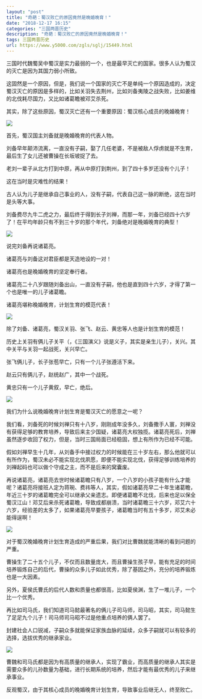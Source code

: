 ```yaml
---
layout: "post"
title: "奇葩：蜀汉败亡的原因竟然是晚婚晚育！"
date: "2018-12-17 16:15"
categories: "三国两晋历史"
description: "奇葩：蜀汉败亡的原因竟然是晚婚晚育！"
tags: 三国两晋历史
url: https://www.y5000.com/zgls/sglj/15449.html
---
```






三国时代魏蜀吴中蜀汉是实力最弱的一个，也是最早灭亡的国家。很多人认为蜀汉的灭亡是因为其国力弱小所致。

这固然是一个原因，但是，我们说一个国家的灭亡不是单纯一个原因造成的，决定蜀汉灭亡的原因是多样的，比如关羽失去荆州，比如刘备夷陵之战失败，比如姜维的北伐耗尽国力，又比如诸葛瞻被邓艾杀死。

其实，除了这些原因，蜀汉灭亡还有一个重要原因：蜀汉核心成员的晚婚晚育！

![](https://img.y5000.com/uploads/allimg/170301/1009342223-0.jpg)

首先，蜀汉国主刘备就是晚婚晚育的代表人物。

刘备早年颠沛流离，一直没有子嗣，娶了几任老婆，不是被敌人俘虏就是不生育，最后生了女儿还被曹操在长坂坡捉了去。

老刘一辈子从北方打到中原，再从中原打到荆州，到了四十多岁还没有个儿子！

这在当时是灾难性的结果！

古人认为儿子是继承自己事业的人，没有子嗣，代表自己这一脉的断绝，这在当时是头等大事。

刘备费尽九牛二虎之力，最后终于得到长子刘禅，而那一年，刘备已经四十六岁了！在平均年龄只有不到三十岁的那个年代，刘备绝对是晚婚晚育的典型！

![](https://img.y5000.com/uploads/allimg/170301/100934NB-1.jpg)

说完刘备再说诸葛亮。

诸葛亮与刘备这对君臣都是天造地设的一对！

诸葛亮也是晚婚晚育的坚定奉行者。

诸葛亮二十八岁跟随刘备出山，一直没有子嗣，他也是直到四十六岁，才得了第一个也是唯一的儿子诸葛瞻。

诸葛亮堪称晚婚晚育，计划生育的模范代表！

![](https://img.y5000.com/uploads/allimg/170301/1009345513-2.jpg)

除了刘备、诸葛亮，蜀汉关羽、张飞、赵云、黄忠等人也是计划生育的模范！

历史上关羽有俩儿子关平（，《三国演义》说是义子，其实是亲生儿子），关兴。其中关平与关羽一起战死，关兴早亡。

张飞俩儿子，长子张苞早亡，只有一个儿子张遵活下来。

赵云只有俩儿子，赵统赵广，其中一个战死。

黄忠只有一个儿子黄叙，早亡，绝后。

![](https://img.y5000.com/uploads/allimg/170301/100934M23-3.jpg)

我们为什么说晚婚晚育计划生育是蜀汉灭亡的愿意之一呢？

我们看，刘备死的时候刘禅只有十八岁，刚刚成年没多久，刘备撒手人寰，刘禅没有获得足够的教育培养，导致后来主少国疑，诸葛亮大权独揽。诸葛亮死后，刘禅虽然逐步收回了权力，但是，当时三国局面已经稳固，想上有所作为已经不可能。

假如刘禅早生十几年，从刘备手中接过权力的时候能在三十岁左右，那么他就可以有所作为，蜀汉未必不能实现北伐夙愿，即便不能实现北伐，获得足够训练培养的刘禅起码也可以做个守成之主，而不是后来的窝囊废。

再说诸葛亮，诸葛亮去世时候诸葛瞻只有八岁，一个八岁的小孩子能有什么才能呢？诸葛亮将接班人定为蒋琬、费祎等人，其实，假如诸葛亮早二十年生诸葛瞻，年近三十岁的诸葛瞻完全可以继承父亲遗志。即便诸葛瞻不北伐，后来也足以保全蜀汉江山！邓艾后来杀死诸葛瞻，导致成都崩溃，当时诸葛瞻三十六岁，邓艾六十六岁，经验差的太多了，如果诸葛亮早要孩子，诸葛瞻当时有五十多岁，邓艾未必能得逞啊！

![](https://img.y5000.com/uploads/allimg/170301/8-1F3011006063D.jpg)

对于蜀汉晚婚晚育计划生育造成的严重后果，我们对比曹魏就能清晰的看到问题的严重。

曹操生了二十五个儿子，不仅而且数量庞大，而且曹操生孩子早，能有充足的时间培养锻炼自己的后代，曹操的众多儿子如此优秀，除了基因之外，充分的培养锻炼也是一大因素。

另外，夏侯氏曹氏的后代人数和质量也都很高，比如夏侯渊，生了一堆儿子，一个比一个优秀。

再比如司马氏，我们知道司马懿最著名的俩儿子司马师，司马昭，其实，司马懿生了足足九个儿子！司马师司马昭不过是他重点培养的俩人罢了。

封建社会人口锐减，子嗣众多就能保证家族血脉的延续，众多子嗣就可以有较多的选择，选拔优秀的继承家业。

![](https://img.y5000.com/uploads/allimg/170301/8-1F301100612555.jpg)

曹魏和司马氏都是因为有高质量的继承人，实现了霸业，而高质量的继承人其实是需要众多的儿孙数量为基础，进行长期系统的培养，然后才能有最优秀的儿子来继承事业。

反观蜀汉，由于其核心成员的晚婚晚育计划生育，导致事业后继无人，终至败亡。
